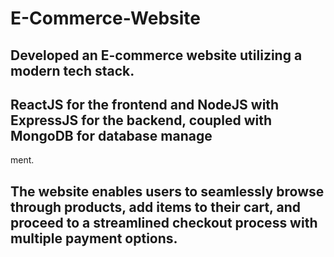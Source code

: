 # E-Commerce-Website

## Developed an E-commerce website utilizing a modern tech stack.

## ReactJS for the frontend and NodeJS with ExpressJS for the backend, coupled with MongoDB for database manage
ment. 

## The website enables users to seamlessly browse through products, add items to their cart, and proceed to a streamlined checkout process with multiple payment options.
